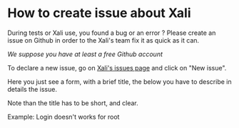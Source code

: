 # How to create issue about Xali

During tests or Xali use, you found a bug or an error ?
Please create an issue on Github in order to the Xali's team
fix it as quick as it can.

*We suppose you have at least a free Github account*

To declare a new issue, go on
[Xali's issues page](https://github.com/anthonybocci/Xali/issues)
and click on "New issue".
 
Here you just see a form, with a brief title, the below you have to
describe in details the issue.

Note than the title has to be short, and clear.

Example:
    Login doesn't works for root
